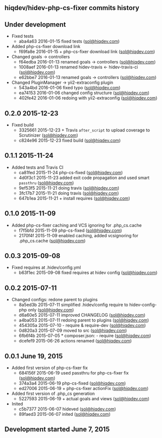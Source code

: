 hiqdev/hidev-php-cs-fixer commits history
-----------------------------------------

## Under development

- Fixed tests
    - aba4a63 2016-01-15 fixed tests (sol@hiqdev.com)
- Added php-cs-fixer download link
    - f69fa8e 2016-01-15 + php-cs-fixer download link (sol@hiqdev.com)
- Changed goals -> controllers
    - f64edba 2016-01-13 renamed goals -> controllers (sol@hiqdev.com)
    - 1008aef 2016-01-13 renamed hidev-travis <- hidev-travis-ci (sol@hiqdev.com)
    - e62bbe7 2016-01-13 renamed goals -> controllers (sol@hiqdev.com)
- Changed PluginManager -> yii2-extraconfig plugin
    - 543a4bd 2016-01-06 fixed typo (sol@hiqdev.com)
    - ea74153 2016-01-06 changed config structure (sol@hiqdev.com)
    - 402fe42 2016-01-06 redoing with yii2-extraconfig (sol@hiqdev.com)

## 0.2.0 2015-12-23

- Fixed build
    - 3325661 2015-12-23 + Travis `after_script` to upload coverage to Scrutinizer (sol@hiqdev.com)
    - c824e96 2015-12-23 fixed build (sol@hiqdev.com)

## 0.1.1 2015-11-24

- Added tests and Travis CI
    - ca81fed 2015-11-24 php-cs-fixed (sol@hiqdev.com)
    - 4d0f3c1 2015-11-23 added exit code propagation and used smart `passthru` (sol@hiqdev.com)
    - 9ef53f5 2015-11-21 doing travis (sol@hiqdev.com)
    - 3fc17b7 2015-11-21 doing travis (sol@hiqdev.com)
    - 647b1ea 2015-11-21 + install requires (sol@hiqdev.com)

## 0.1.0 2015-11-09

- Added php-cs-fixer caching and VCS ignoring for .php_cs.cache
    - f7f5bfd 2015-11-09 php-cs-fixed (sol@hiqdev.com)
    - 2170f4f 2015-11-09 enabled caching, added vcsignoring for .php_cs.cache (sol@hiqdev.com)

## 0.0.3 2015-09-08

- Fixed requires at .hidev/config.yml
    - b63f1ec 2015-09-08 fixed requires at hidev config (sol@hiqdev.com)

## 0.0.2 2015-07-11

- Changed configs: redone parent to plugins
    - 8a5ed3b 2015-07-11 simplified .hidev/config require to hidev-config-php only (sol@hiqdev.com)
    - d6a60e5 2015-07-11 improved CHANGELOG (sol@hiqdev.com)
    - a4ba053 2015-07-11 redoing parent to plugins (sol@hiqdev.com)
    - 454305a 2015-07-10 - require & require-dev (sol@hiqdev.com)
    - 0d820a3 2015-07-09 moved to src (sol@hiqdev.com)
    - 6fb6f4b 2015-07-05 * composer.json: - require (sol@hiqdev.com)
    - dcefef9 2015-06-26 actions renamed (sol@hiqdev.com)

## 0.0.1 June 19, 2015

- Added first version of php-cs-fixer fix
    - 684156f 2015-06-19 used passthru for php-cs-fixer fix (sol@hiqdev.com)
    - 374a3a4 2015-06-19 php-cs-fixed (sol@hiqdev.com)
    - ed27006 2015-06-19 + php-cs-fixer actionFix (sol@hiqdev.com)
- Added first version of .php_cs generation
    - 5227593 2015-06-19 + actual goals and views (sol@hiqdev.com)
- Inited
    - c5b7377 2015-06-07 hideved (sol@hiqdev.com)
    - 89faed3 2015-06-07 inited (sol@hiqdev.com)

## Development started June 7, 2015

